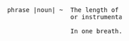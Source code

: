 <pre>










                             phrase |noun| ~  The length of which a singer 
                                              or instrumentalist can play,

                                              In one breath.















































                                                                                                             .
</pre>